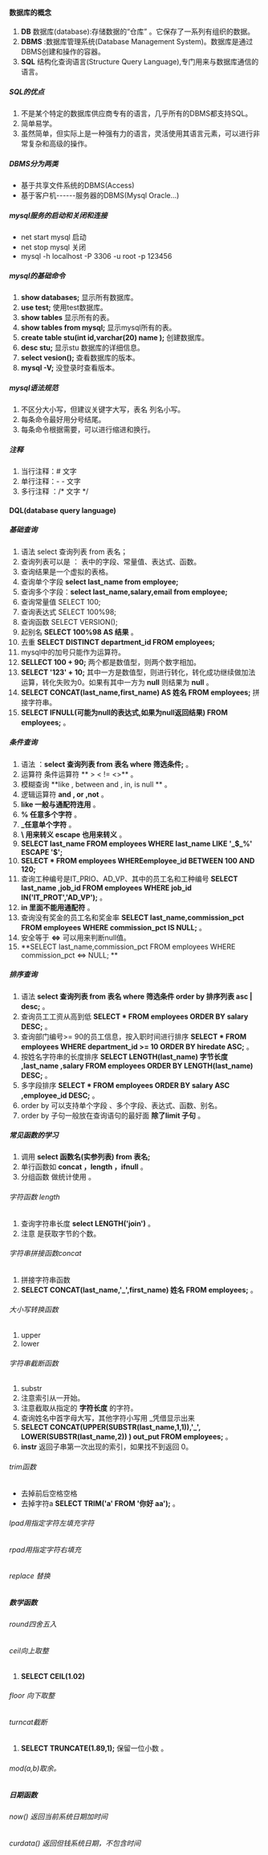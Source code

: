 #### 数据库的概念

1. **DB** 数据库(database):存储数据的“仓库” 。它保存了一系列有组织的数据。
2. **DBMS** :数据库管理系统(Database Management System)。数据库是通过DBMS创建和操作的容器。
3. **SQL** 结构化查询语言(Structure Query Language),专门用来与数据库通信的语言。

##### SQL的优点

1. 不是某个特定的数据库供应商专有的语言，几乎所有的DBMS都支持SQL。
2. 简单易学。
3. 虽然简单，但实际上是一种强有力的语言，灵活使用其语言元素，可以进行非常复杂和高级的操作。

##### DBMS分为两类

* 基于共享文件系统的DBMS(Access)
* 基于客户机------服务器的DBMS(Mysql Oracle...)

##### mysql服务的启动和关闭和连接

* net start mysql 启动
* net stop  mysql 关闭
* mysql  -h localhost  -P 3306  -u root  -p 123456

##### mysql的基础命令

1.  **show databases;**   显示所有数据库。
2. **use test;** 使用test数据库。
3. **show tables** 显示所有的表。
4. **show tables from mysql;** 显示mysql所有的表。
5. **create table  stu(int id,varchar(20)  name );** 创建数据库。
6. **desc  stu;** 显示stu 数据库的详细信息。
7. **select  vesion();** 查看数据库的版本。
8. **mysql   -V;** 没登录时查看版本。

##### mysql语法规范

1. 不区分大小写，但建议关键字大写，表名 列名小写。
2. 每条命令最好用分号结尾。
3. 每条命令根据需要，可以进行缩进和换行。

##### 注释

1. 当行注释：# 文字
2. 单行注释：- - 文字
3. 多行注释 ：/* 文字 */

#### DQL(database query language)

##### 基础查询

1. 语法  select  查询列表  from  表名；
2. 查询列表可以是 ： 表中的字段、常量值、表达式、函数。
3. 查询结果是一个虚拟的表格。
4. 查询单个字段  **select  last_name from  employee;** 
5. 查询多个字段：**select  last_name,salary,email from employee;** 
6. 查询常量值  SELECT  100;
7. 查询表达式  SELECT 100%98;
8. 查询函数  SELECT  VERSION();
9. 起别名 **SELECT  100%98  AS  结果** 。
10. 去重 **SELECT DISTINCT department_id FROM employees;**
11. mysql中的加号只能作为运算符。
12. **SELLECT 100 + 90;** 两个都是数值型，则两个数字相加。
13. **SELECT  '123' + 10;** 其中一方是数值型，则进行转化，转化成功继续做加法运算，转化失败为0。如果有其中一方为 **null** 则结果为 **null** 。
14. **SELECT CONCAT(last_name,first_name)  AS 姓名 FROM employees;** 拼接字符串。
15. **SELECT IFNULL(可能为null的表达式,如果为null返回结果) FROM employees;** 。

##### 条件查询

1. 语法 ：**select 查询列表  from 表名  where  筛选条件;** 。
2. 运算符 条件运算符 ** >  <  !=   <>** 。
3. 模糊查询 **like   , between  and , in, is null ** 。
4. 逻辑运算符  **and , or ,not** 。
5. **like 一般与通配符连用** 。
6. **% 任意多个字符** 。
7. **_任意单个字符** 。
8. **\ 用来转义   escape  也用来转义**  。
9. **SELECT last_name FROM employees  WHERE last_name LIKE '_$_%' ESCAPE '$';**
10. **SELECT * FROM employees WHEREemployee_id BETWEEN 100 AND 120;**
11. 查询工种编号是IT_PRIO、AD_VP、其中的员工名和工种编号 **SELECT  last_name ,job_id FROM employees WHERE job_id  IN('IT_PROT','AD_VP');** 。
12. **in 里面不能用通配符** 。
13. 查询没有奖金的员工名和奖金率 **SELECT last_name,commission_pct FROM employees WHERE  commission_pct IS NULL;** 。
14. 安全等于  **<=>** 可以用来判断null值。
15. **SELECT last_name,commission_pct
    FROM employees WHERE commission_pct <=> NULL; ** 

##### 排序查询

1. 语法 **select  查询列表 from 表名  where 筛选条件  order  by 排序列表   asc |  desc;** 。
2. 查询员工工资从高到低 **SELECT * FROM employees ORDER BY salary DESC;** 。
3. 查询部门编号>= 90的员工信息，按入职时间进行排序 **SELECT * FROM employees WHERE department_id >= 10 ORDER BY hiredate ASC;** 。
4. 按姓名字符串的长度排序 **SELECT LENGTH(last_name) 字节长度 ,last_name ,salary FROM employees ORDER BY LENGTH(last_name) DESC;** 。
5. 多字段排序 **SELECT * FROM employees ORDER BY salary ASC ,employee_id DESC;** 。
6. order by  可以支持单个字段 、多个字段、表达式、函数、别名。
7. order by 子句一般放在查询语句的最好面 **除了limit 子句** 。

##### 常见函数的学习

1. 调用  **select  函数名(实参列表)  from  表名;** 
2. 单行函数如 **concat ，length ，ifnull** 。
3. 分组函数   做统计使用 。

###### 字符函数  length

1. 查询字符串长度  **select LENGTH('join')** 。
2. 注意  是获取字节的个数。

###### 字符串拼接函数concat

1. 拼接字符串函数
2. **SELECT CONCAT(last_name,'_',first_name)  姓名 FROM  employees;** 。

###### 大小写转换函数

1. upper
2. lower

###### 字符串截断函数

1. substr
2. 注意索引从一开始。
3. 注意截取从指定的 **字符长度** 的字符。
4. 查询姓名中首字母大写，其他字符小写用 _凭借显示出来 
5. **SELECT CONCAT(UPPER(SUBSTR(last_name,1,1)),'_', LOWER(SUBSTR(last_name,2)) ) out_put FROM employees;** 。
6. **instr** 返回子串第一次出现的索引，如果找不到返回 0。

###### trim函数

* 去掉前后空格空格
* 去掉字符a **SELECT  TRIM('a' FROM '你好 aa');** 。

###### lpad用指定字符左填充字符

###### rpad用指定字符右填充

###### replace 替换

##### 数学函数

###### round四舍五入

###### ceil向上取整

1. **SELECT  CEIL(1.02)**

###### floor 向下取整

###### turncat截断

1. **SELECT TRUNCATE(1.89,1);** 保留一位小数 。

###### mod(a,b)取余。

##### 日期函数

###### now() 返回当前系统日期加时间

###### curdata() 返回但钱系统日期，不包含时间





